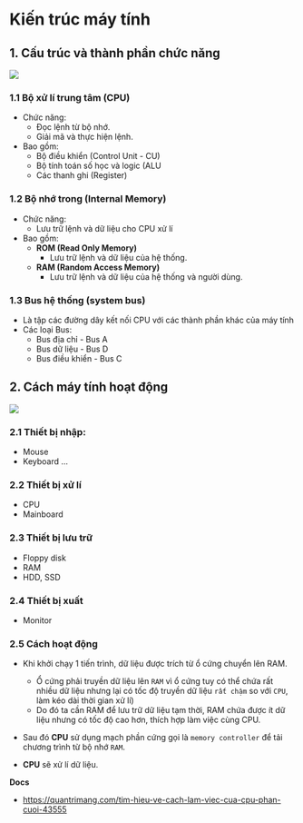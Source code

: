 # Kiến trúc máy tính
## 1. Cấu trúc và thành phần chức năng
![](https://i.ibb.co/7CG5kpd/Screenshot-from-2020-11-16-22-04-31.png)

### 1.1 Bộ xử lí trung tâm (CPU)
- Chức năng:
  + Đọc lệnh từ bộ nhớ.
  + Giải mã và thực hiện lệnh.
- Bao gồm: 
  + Bộ điều khiển (Control Unit - CU)
  + Bộ tính toán số học và logic (ALU
  + Các thanh ghi (Register)

### 1.2 Bộ nhớ trong (Internal Memory)
- Chức năng:
  + Lưu trữ lệnh và dữ liệu cho CPU xử lí
- Bao gồm:
  + **ROM (Read Only Memory)**
    - Lưu trữ lệnh và dữ liệu của hệ thống.
  + **RAM (Random Access Memory)**
    - Lưu trữ lệnh và dữ liệu của hệ thống và người dùng.

### 1.3 Bus hệ thống (system bus)
- Là tập các đường dây kết nối CPU với các thành phần khác của máy tính
- Các loại Bus:
  + Bus địa chỉ - Bus A
  + Bus dữ liệu - Bus D
  + Bus điều khiển - Bus C

## 2. Cách máy tính hoạt động
![](https://i.ibb.co/JsmBjqq/Screenshot-from-2020-11-16-22-20-38.png)

### 2.1 Thiết bị nhập:
- Mouse
- Keyboard ...

### 2.2 Thiết bị xử lí
- CPU
- Mainboard

### 2.3 Thiết bị lưu trữ
- Floppy disk
- RAM
- HDD, SSD

### 2.4 Thiết bị xuất
- Monitor

### 2.5 Cách hoạt động
- Khi khởi chạy 1 tiến trình, dữ liệu được trích từ ổ cứng chuyển lên RAM.
   + Ổ cứng phải truyền dữ liệu lên `RAM` vì ổ cứng tuy có thể chứa rất nhiều dữ liệu nhưng lại có tốc độ truyền dữ liệu `rất chậm` so với `CPU`, làm kéo dài thời gian xử lí)
   + Do đó ta cần RAM để lưu trữ dữ liệu tạm thời, RAM chứa được ít dữ liệu nhưng có tốc độ cao hơn, thích hợp làm việc cùng CPU.

- Sau đó **CPU** sử dụng mạch phần cứng gọi là `memory controller` để tải chương trình từ bộ nhớ `RAM`.
- **CPU** sẽ xử lí dữ liệu.

__Docs__
- https://quantrimang.com/tim-hieu-ve-cach-lam-viec-cua-cpu-phan-cuoi-43555
